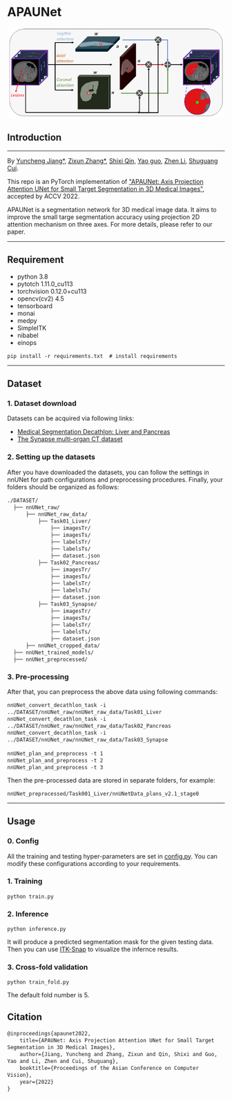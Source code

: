 # APAUNet

![framework](./figure/teaser.png)

## Introduction
---
By [Yuncheng Jiang*](https://scholar.google.com/citations?user=v5jDFU8AAAAJ&hl=zh-CN), [Zixun Zhang*](https://scholar.google.com/citations?user=13FeVFsAAAAJ&hl=zh-CN), [Shixi Qin](), [Yao guo](), [Zhen Li](https://scholar.google.com/citations?user=0TTt3QsAAAAJ&hl=zh-CN), [Shuguang Cui](https://scholar.google.com/citations?user=1o_qvR0AAAAJ&hl=zh-CN).

This repo is an PyTorch implementation of ["APAUNet: Axis Projection Attention UNet for Small Target Segmentation in 3D Medical Images"](), accepted by ACCV 2022.

APAUNet is a segmentation network for 3D medical image data. It aims to improve the small targe segmentation accuracy using projection 2D attention mechanism on three axes. For more details, please refer to our paper.

---

## Requirement

* python 3.8
* pytotch 1.11.0_cu113
* torchvision 0.12.0+cu113
* opencv(cv2) 4.5
* tensorboard
* monai
* medpy
* SimpleITK
* nibabel
* einops

```
pip install -r requirements.txt  # install requirements
```

---

## Dataset

### 1. Dataset download

Datasets can be acquired via following links:
* [Medical Segmentation Decathlon: Liver and Pancreas](https://drive.google.com/drive/folders/1HqEgzS8BV2c7xYNrZdEAnrHk7osJJ--2)
* [The Synapse multi-organ CT dataset](https://www.synapse.org/#!Synapse:syn3193805/wiki/217789)

### 2. Setting up the datasets

After you have downloaded the datasets, you can follow the settings in nnUNet for path configurations and preprocessing procedures. Finally, your folders should be organized as follows:

```
./DATASET/
  ├── nnUNet_raw/
      ├── nnUNet_raw_data/
          ├── Task01_Liver/
              ├── imagesTr/
              ├── imagesTs/
              ├── labelsTr/
              ├── labelsTs/
              ├── dataset.json
          ├── Task02_Pancreas/
              ├── imagesTr/
              ├── imagesTs/
              ├── labelsTr/
              ├── labelsTs/
              ├── dataset.json
          ├── Task03_Synapse/
              ├── imagesTr/
              ├── imagesTs/
              ├── labelsTr/
              ├── labelsTs/
              ├── dataset.json
      ├── nnUNet_cropped_data/
  ├── nnUNet_trained_models/
  ├── nnUNet_preprocessed/
```

### 3. Pre-processing

After that, you can preprocess the above data using following commands:
```
nnUNet_convert_decathlon_task -i ../DATASET/nnUNet_raw/nnUNet_raw_data/Task01_Liver
nnUNet_convert_decathlon_task -i ../DATASET/nnUNet_raw/nnUNet_raw_data/Task02_Pancreas
nnUNet_convert_decathlon_task -i ../DATASET/nnUNet_raw/nnUNet_raw_data/Task03_Synapse

nnUNet_plan_and_preprocess -t 1
nnUNet_plan_and_preprocess -t 2
nnUNet_plan_and_preprocess -t 3
```
Then the pre-processed data are stored in separate folders, for example:
```
nnUNet_preprocessed/Task001_Liver/nnUNetData_plans_v2.1_stage0
```

---

## Usage 

### 0. Config

All the training and testing hyper-parameters are set in [config.py](config.py). You can modify these configurations according to your requirements.

### 1. Training

```
python train.py 
```

### 2. Inference

```
python inference.py
```
It will produce a predicted segmentation mask for the given testing data. Then you can use [ITK-Snap](http://www.itksnap.org) to visualize the infernce results.

### 3. Cross-fold validation

```
python train_fold.py
```
The default fold number is 5.

## Citation

```
@inproceedings{apaunet2022,
    title={APAUNet: Axis Projection Attention UNet for Small Target Segmentation in 3D Medical Images},
    author={Jiang, Yuncheng and Zhang, Zixun and Qin, Shixi and Guo, Yao and Li, Zhen and Cui, Shuguang},
    booktitle={Proceedings of the Asian Conference on Computer Vision},
    year={2022}
}
```